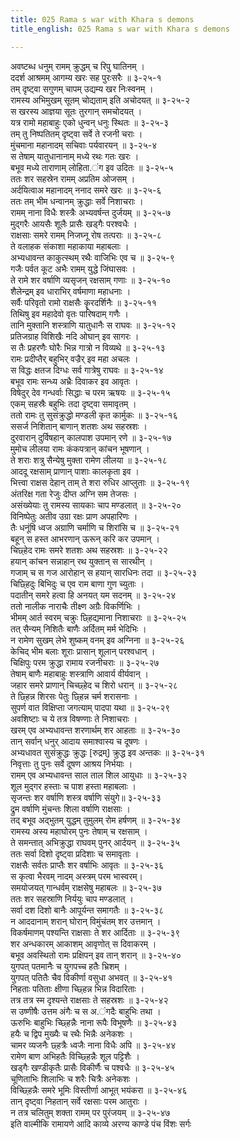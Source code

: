 ```yaml
---
title: 025 Rama s war with Khara s demons
title_english: 025 Rama s war with Khara s demons

---
```


<div class="audioEmbed"  caption="श्रीराम-हरिसीताराममूर्ति-घनपाठिभ्यां वचनम्" src="https://archive.org/download/Ramayana-recitation-Sriram-harisItArAmamUrti-Ghanapaati-v2/Kanda_3/Kanda_3_ARK-025-Ramena_Kharasainya_Samharaha.mp3"></div>

अवष्टब्ध धनुम् रामम् क्रुद्धम् च रिपु घातिनम् ।  
ददर्श आश्रमम् आगम्य खरः सह पुरःसरैः ॥ ३-२५-१  
तम् दृष्ट्वा सगुणम् चापम् उद्यम्य खर निःस्वनम् ।  
रामस्य अभिमुखम् सूतम् चोद्यताम् इति अचोदयत् ॥ ३-२५-२  
स खरस्य आज्ञया सूतः तुरगान् समचोदयत् ।  
यत्र रामो महाबाहुः एको धुन्वन् धनुः स्थितः ॥ ३-२५-३  
तम् तु निष्पतितम् दृष्ट्वा सर्वे ते रजनी चराः ।  
मुंचमाना महानादम् सचिवाः पर्यवारयन् ॥ ३-२५-४  
स तेषाम् यातुधानानाम् मध्ये रथः गतः खरः ।  
बभूव मध्ये ताराणाम् लोहिता.ंग इव उदितः ॥ ३-२५-५  
ततः शर सहस्रेन रामम् अप्रतिम ओजसम् ।  
अर्दयित्वाअ महानादम् ननाद समरे खरः ॥ ३-२५-६  
ततः तम् भीम धन्वानम् क्रुद्धाः सर्वे निशाचराः ।  
रामम् नाना विधैः शस्त्रैः अभ्यवर्षन्त दुर्जयम् ॥ ३-२५-७  
मुद्गरैः आयसैः शूलैः प्रासैः खड्गैः परश्वधैः ।  
राक्षसाः समरे रामम् निजघ्नू रोष तत्पराः ॥ ३-२५-८  
ते वलाहक संकाशा महाकाया महाबलाः ।  
अभ्यधावन्त काकुत्स्थम् रथैः वाजिभिः एव च ॥ ३-२५-९  
गजैः पर्वत कूट अभैः रामम् युद्धे जिंघासवः ।  
ते रामे शर वर्षाणि व्यसृजन् रक्षसाम् गणाः ॥ ३-२५-१०  
शैलेन्द्रम् इव धाराभिर् वर्षमाणा महाधनाः ।  
सर्वैः परिवृतो रामो राक्षसैः कॄरदर्शिनैः ॥ ३-२५-११  
तिथिषु इव महादेवो वृतः पारिषदाम् गणैः ।  
तानि मुक्तानि शस्त्राणि यातुधानैः स राघवः ॥ ३-२५-१२  
प्रतिजग्राह विशिखैः नदि ओघान् इव सागरः ।  
स तैः प्रहरणैः घोरैः भिन्न गात्रो न विव्यथे ॥ ३-२५-१३  
रामः प्रदीप्तैर् बहुभिर् वज्रैर् इव महा अचलः ।  
स विद्धः क्षतज दिग्धः सर्व गात्रेषु राघवः ॥ ३-२५-१४  
बभूव रामः सन्ध्य अभ्रैः दिवाकर इव आवृतः ।  
विषेदुर् देव गन्धर्वाः सिद्धाः च परम ऋषयः ॥ ३-२५-१५  
एकम् सहस्रैः बहुभिः तदा दृष्ट्वा समावृतम् ।  
ततो रामः तु सुसंक्रुद्धो मण्डली कृत कार्मुकः ॥ ३-२५-१६  
ससर्ज निशितान् बाणान् शतशः अथ सहस्रशः ।  
दुरवारान् दुर्विषहान् कालपाश उपमान् रणे ॥ ३-२५-१७  
मुमोच लीलया रामः कंकपत्रान् कांचन भूषणान् ।  
ते शराः शत्रु सैन्येषु मुक्ता रामेण लीलया ॥ ३-२५-१८  
आददू रक्षसाम् प्राणान् पाशाः कालकृता इव ।  
भित्त्वा राक्षस देहान् ताम् ते शरा रुधिर आप्लुताः ॥ ३-२५-१९  
अंतरिक्ष गता रेजुः दीप्त अग्नि सम तेजसः ।  
असंख्येयाः तु रामस्य सायकाः चाप मण्डलात् ॥ ३-२५-२०  
विनिष्पेतुः अतीव उग्रा रक्षः प्राण अपहारिणः ।  
तैः धनूंषि ध्वज अग्राणि चर्माणि च शिरांसि च ॥ ३-२५-२१  
बहून् स हस्त आभरणान् ऊरून् करि कर उपमान् ।  
चिछ्हेद रामः समरे शतशः अथ सहस्रशः ॥ ३-२५-२२  
हयान् कांचन सन्नाहान् रथ युक्तान् स सारथीन् ।  
गजाम् च स गज आरोहान् स हयान् सारधिनः तदा ॥ ३-२५-२३  
चिछ्हिदुः बिभिदुः च एव राम बाणा गुण च्युताः ।  
पदातीन् समरे हत्वा हि अनयत् यम सदनम् ॥ ३-२५-२४  
ततो नालीक नाराचैः तीक्ष्ण अग्रैः विकर्णिभिः ।  
भीमम् आर्त स्वरम् चक्रुः छ्हिद्यमाना निशाचराः ॥ ३-२५-२५  
तत् सैन्यम् निशितैः बाणैः अर्दितम् मर्म भेदिभिः ।  
न रामेण सुखम् लेभे शुष्कम् वनम् इव अग्निना ॥ ३-२५-२६  
केचिद् भीम बलाः शूराः प्रासान् शूलान् परश्वधान् ।  
चिक्षिपुः परम क्रुद्धा रामाय रजनीचराः ॥ ३-२५-२७  
तेषाम् बाणैः महाबाहुः शस्त्राणि आवार्य वीर्यवान् ।  
जहार समरे प्राणान् चिच्छ्हेद च शिरो धरान् ॥ ३-२५-२८  
ते छ्हिन्न शिरसः पेतुः छ्हिन्न चर्म शरासनाः ।  
सुपर्ण वात विक्षिप्ता जगत्याम् पादपा यथा ॥ ३-२५-२९  
अवशिष्टाः च ये तत्र विषण्णाः ते निशाचराः ।  
खरम् एव अभ्यधावन्त शरणार्थम् शर आहताः ॥ ३-२५-३०  
तान् सर्वान् धनुर् आदाय समाश्वास्य च दूषणः ।  
अभ्यधावत सुसंक्रुद्धः क्रुद्धः [रुद्रम्] क्रुद्ध इव अन्तकः ॥ ३-२५-३१  
निवृत्ताः तु पुनः सर्वे दूषण आश्रय निर्भयाः ।  
रामम् एव अभ्यधावन्त साल ताल शिल आयुधाः ॥ ३-२५-३२  
शूल मुद्गर हस्ताः च पाश हस्ता महाबलाः ।  
सृजन्तः शर वर्षाणि शस्त्र वर्षाणि संयुगे॥ ३-२५-३३  
द्रुम वर्षाणि मुंचन्तः शिला वर्षाणि राक्षसाः ।  
तद् बभूव अद्भुतम् युद्धम् तुमुलम् रोम हर्षणम् ॥ ३-२५-३४  
रामस्य अस्य महाघोरम् पुनः तेषाम् च रक्षसाम् ।  
ते समन्तात् अभिक्रुद्धा राघवम् पुनर् आर्दयन् ॥ ३-२५-३५  
ततः सर्वा दिशो दृष्ट्वा प्रदिशाः च समावृताः ।  
राक्षसैः सर्वतः प्राप्तैः शर वर्षाभिः आवृतः ॥ ३-२५-३६  
स कृत्वा भैरवम् नादम् अस्त्रम् परम भास्वरम्।  
समयोजयत् गान्धर्वम् राक्षसेषु महाबलः ॥ ३-२५-३७  
ततः शर सहस्राणि निर्ययुः चाप मण्डलात् ।  
सर्वा दश दिशो बानैः आपूर्यन्त समागतैः ॥ ३-२५-३८  
न आददानाम् शरान् घोरान् विमुंचंतम् शर उत्तमान् ।  
विकर्षमाणम् पश्यन्ति राक्षसाः ते शर आर्दिताः ॥ ३-२५-३९  
शर अन्धकारम् आकाशम् आवृणोत् स दिवाकरम् ।  
बभूव अवस्थितो रामः प्रक्षिपन् इव तान् शरान् ॥ ३-२५-४०  
युगपत् पतमानैः च युगपच्च हतैः भ्रिशम् ।  
युगपत् पतितैः चैव विकीर्णा वसुधा अभवत् ॥ ३-२५-४१  
निहताः पतिताः क्षीणा च्छ्हिन्न भिन्न विदारिताः ।  
तत्र तत्र स्म दृश्यन्ते राक्षसाः ते सहस्रशः ॥ ३-२५-४२  
स उष्णीषैः उत्तम अंगैः च स अ.ंगदैः बाहुभिः तथा ।  
ऊरुभिः बाहुभिः च्छ्हिन्नैः नाना रूपैः विभूषणैः ॥ ३-२५-४३  
हयैः च द्विप मुख्यैः च रथैः भिन्नैः अनेकशः ।  
चामर व्यजनैः छ्हत्रैः ध्वजैः नाना विधैः अपि ॥ ३-२५-४४  
रामेण बाण अभिहतैः विच्छ्हिन्नैः शूल पट्टिशैः ।  
खड्गैः खण्डीकृतैः प्रासैः विकीर्णैः च पश्वधैः ॥ ३-२५-४५  
चूणिताभिः शिलाभिः च शरैः चित्रैः अनेकशः ।  
विच्छ्हिन्नैः समरे भूमिः विस्तीर्णा आभूत् भयंकरा ॥ ३-२५-४६  
तान् दृष्ट्वा निहतान् सर्वे रक्षसाः परम आतुराः ।  
न तत्र चलितुम् शक्ता रामम् पर पुरंजयम् ॥ ३-२५-४७  
इति वाल्मीकि रामायणे आदि काव्ये अरण्य काण्डे पंच विंशः सर्गः